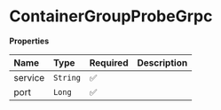 # ContainerGroupProbeGrpc

**Properties**

| Name    | Type     | Required | Description |
| :------ | :------- | :------- | :---------- |
| service | `String` | ✅       |             |
| port    | `Long`   | ✅       |             |
